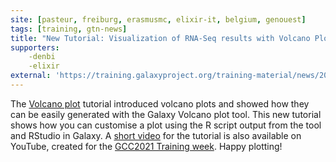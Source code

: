 ```yaml
---
site: [pasteur, freiburg, erasmusmc, elixir-it, belgium, genouest]
tags: [training, gtn-news]
title: "New Tutorial: Visualization of RNA-Seq results with Volcano Plot in R"
supporters:
    -denbi
    -elixir
external: 'https://training.galaxyproject.org/training-material/news/2021/06/26/tutorial-volcanoplot-r.html'
---
```


<p>The <a href="https://training.galaxyproject.org/training-material/topics/transcriptomics/tutorials/rna-seq-viz-with-volcanoplot/tutorial.html">Volcano plot</a> tutorial introduced volcano plots and showed how they can be easily generated with the Galaxy Volcano plot tool. This new tutorial shows how you can customise a plot using the R script output from the tool and RStudio in Galaxy. A <a href="https://www.youtube.com/embed/4dspgiwkuxk">short video</a> for the tutorial is also available on YouTube, created for the <a href="https://galaxyproject.org/events/gcc2021/training/">GCC2021 Training week</a>. 
Happy plotting!</p>

